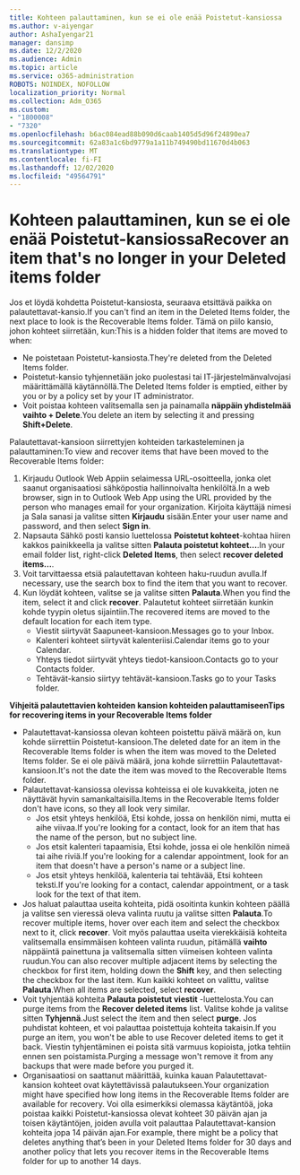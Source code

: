 ```yaml
---
title: Kohteen palauttaminen, kun se ei ole enää Poistetut-kansiossa
ms.author: v-aiyengar
author: AshaIyengar21
manager: dansimp
ms.date: 12/2/2020
ms.audience: Admin
ms.topic: article
ms.service: o365-administration
ROBOTS: NOINDEX, NOFOLLOW
localization_priority: Normal
ms.collection: Adm_O365
ms.custom:
- "1800008"
- "7320"
ms.openlocfilehash: b6ac084ead88b090d6caab1405d5d96f24890ea7
ms.sourcegitcommit: 62a83a1c6bd9779a1a11b749490bd11670d4b063
ms.translationtype: MT
ms.contentlocale: fi-FI
ms.lasthandoff: 12/02/2020
ms.locfileid: "49564791"
---
```

# <a name="recover-an-item-thats-no-longer-in-your-deleted-items-folder"></a><span data-ttu-id="d47c3-102">Kohteen palauttaminen, kun se ei ole enää Poistetut-kansiossa</span><span class="sxs-lookup"><span data-stu-id="d47c3-102">Recover an item that's no longer in your Deleted items folder</span></span>

<span data-ttu-id="d47c3-103">Jos et löydä kohdetta Poistetut-kansiosta, seuraava etsittävä paikka on palautettavat-kansio.</span><span class="sxs-lookup"><span data-stu-id="d47c3-103">If you can't find an item in the Deleted Items folder, the next place to look is the Recoverable Items folder.</span></span> <span data-ttu-id="d47c3-104">Tämä on piilo kansio, johon kohteet siirretään, kun:</span><span class="sxs-lookup"><span data-stu-id="d47c3-104">This is a hidden folder that items are moved to when:</span></span>
- <span data-ttu-id="d47c3-105">Ne poistetaan Poistetut-kansiosta.</span><span class="sxs-lookup"><span data-stu-id="d47c3-105">They're deleted from the Deleted Items folder.</span></span>
- <span data-ttu-id="d47c3-106">Poistetut-kansio tyhjennetään joko puolestasi tai IT-järjestelmänvalvojasi määrittämällä käytännöllä.</span><span class="sxs-lookup"><span data-stu-id="d47c3-106">The Deleted Items folder is emptied, either by you or by a policy set by your IT administrator.</span></span>
- <span data-ttu-id="d47c3-107">Voit poistaa kohteen valitsemalla sen ja painamalla **näppäin yhdistelmää vaihto + Delete**.</span><span class="sxs-lookup"><span data-stu-id="d47c3-107">You delete an item by selecting it and pressing **Shift+Delete**.</span></span>

<span data-ttu-id="d47c3-108">Palautettavat-kansioon siirrettyjen kohteiden tarkasteleminen ja palauttaminen:</span><span class="sxs-lookup"><span data-stu-id="d47c3-108">To view and recover items that have been moved to the Recoverable Items folder:</span></span>
1. <span data-ttu-id="d47c3-109">Kirjaudu Outlook Web Appiin selaimessa URL-osoitteella, jonka olet saanut organisaatiosi sähköpostia hallinnoivalta henkilöltä.</span><span class="sxs-lookup"><span data-stu-id="d47c3-109">In a web browser, sign in to Outlook Web App using the URL provided by the person who manages email for your organization.</span></span> <span data-ttu-id="d47c3-110">Kirjoita käyttäjä nimesi ja Sala sanasi ja valitse sitten **Kirjaudu** sisään.</span><span class="sxs-lookup"><span data-stu-id="d47c3-110">Enter your user name and password, and then select **Sign in**.</span></span>
1. <span data-ttu-id="d47c3-111">Napsauta Sähkö posti kansio luettelossa **Poistetut kohteet**-kohtaa hiiren kakkos painikkeella ja valitse sitten **Palauta poistetut kohteet...**.</span><span class="sxs-lookup"><span data-stu-id="d47c3-111">In your email folder list, right-click **Deleted Items**, then select **recover deleted items...**.</span></span>
1. <span data-ttu-id="d47c3-112">Voit tarvittaessa etsiä palautettavan kohteen haku-ruudun avulla.</span><span class="sxs-lookup"><span data-stu-id="d47c3-112">If necessary, use the search box to find the item that you want to recover.</span></span>
1. <span data-ttu-id="d47c3-113">Kun löydät kohteen, valitse se ja valitse sitten **Palauta**.</span><span class="sxs-lookup"><span data-stu-id="d47c3-113">When you find the item, select it and click **recover**.</span></span>
   <span data-ttu-id="d47c3-114">Palautetut kohteet siirretään kunkin kohde tyypin oletus sijaintiin.</span><span class="sxs-lookup"><span data-stu-id="d47c3-114">The recovered items are moved to the default location for each item type.</span></span>
    - <span data-ttu-id="d47c3-115">Viestit siirtyvät Saapuneet-kansioon.</span><span class="sxs-lookup"><span data-stu-id="d47c3-115">Messages go to your Inbox.</span></span>
    - <span data-ttu-id="d47c3-116">Kalenteri kohteet siirtyvät kalenteriisi.</span><span class="sxs-lookup"><span data-stu-id="d47c3-116">Calendar items go to your Calendar.</span></span>
    - <span data-ttu-id="d47c3-117">Yhteys tiedot siirtyvät yhteys tiedot-kansioon.</span><span class="sxs-lookup"><span data-stu-id="d47c3-117">Contacts go to your Contacts folder.</span></span>
    - <span data-ttu-id="d47c3-118">Tehtävät-kansio siirtyy tehtävät-kansioon.</span><span class="sxs-lookup"><span data-stu-id="d47c3-118">Tasks go to your Tasks folder.</span></span>

<span data-ttu-id="d47c3-119">**Vihjeitä palautettavien kohteiden kansion kohteiden palauttamiseen**</span><span class="sxs-lookup"><span data-stu-id="d47c3-119">**Tips for recovering items in your Recoverable Items folder**</span></span>

- <span data-ttu-id="d47c3-120">Palautettavat-kansiossa olevan kohteen poistettu päivä määrä on, kun kohde siirrettiin Poistetut-kansioon.</span><span class="sxs-lookup"><span data-stu-id="d47c3-120">The deleted date for an item in the Recoverable Items folder is when the item was moved to the Deleted Items folder.</span></span> <span data-ttu-id="d47c3-121">Se ei ole päivä määrä, jona kohde siirrettiin Palautettavat-kansioon.</span><span class="sxs-lookup"><span data-stu-id="d47c3-121">It's not the date the item was moved to the Recoverable Items folder.</span></span>
- <span data-ttu-id="d47c3-122">Palautettavat-kansiossa olevissa kohteissa ei ole kuvakkeita, joten ne näyttävät hyvin samankaltaisilla.</span><span class="sxs-lookup"><span data-stu-id="d47c3-122">Items in the Recoverable Items folder don't have icons, so they all look very similar.</span></span>
    - <span data-ttu-id="d47c3-123">Jos etsit yhteys henkilöä, Etsi kohde, jossa on henkilön nimi, mutta ei aihe viivaa.</span><span class="sxs-lookup"><span data-stu-id="d47c3-123">If you're looking for a contact, look for an item that has the name of the person, but no subject line.</span></span>
    - <span data-ttu-id="d47c3-124">Jos etsit kalenteri tapaamisia, Etsi kohde, jossa ei ole henkilön nimeä tai aihe riviä.</span><span class="sxs-lookup"><span data-stu-id="d47c3-124">If you're looking for a calendar appointment, look for an item that doesn't have a person's name or a subject line.</span></span>
    - <span data-ttu-id="d47c3-125">Jos etsit yhteys henkilöä, kalenteria tai tehtävää, Etsi kohteen teksti.</span><span class="sxs-lookup"><span data-stu-id="d47c3-125">If you're looking for a contact, calendar appointment, or a task look for the text of that item.</span></span>
- <span data-ttu-id="d47c3-126">Jos haluat palauttaa useita kohteita, pidä osoitinta kunkin kohteen päällä ja valitse sen vieressä oleva valinta ruutu ja valitse sitten **Palauta**.</span><span class="sxs-lookup"><span data-stu-id="d47c3-126">To recover multiple items, hover over each item and select the checkbox next to it, click **recover**.</span></span> <span data-ttu-id="d47c3-127">Voit myös palauttaa useita vierekkäisiä kohteita valitsemalla ensimmäisen kohteen valinta ruudun, pitämällä **vaihto** näppäintä painettuna ja valitsemalla sitten viimeisen kohteen valinta ruudun.</span><span class="sxs-lookup"><span data-stu-id="d47c3-127">You can also recover multiple adjacent items by selecting the checkbox for first item, holding down the **Shift** key, and then selecting the checkbox for the last item.</span></span> <span data-ttu-id="d47c3-128">Kun kaikki kohteet on valittu, valitse **Palauta**.</span><span class="sxs-lookup"><span data-stu-id="d47c3-128">When all items are selected, select **recover**.</span></span>
- <span data-ttu-id="d47c3-129">Voit tyhjentää kohteita **Palauta poistetut viestit** -luettelosta.</span><span class="sxs-lookup"><span data-stu-id="d47c3-129">You can purge items from the **Recover deleted items** list.</span></span> <span data-ttu-id="d47c3-130">Valitse kohde ja valitse sitten **Tyhjennä**.</span><span class="sxs-lookup"><span data-stu-id="d47c3-130">Just select the item and then select **purge**.</span></span> <span data-ttu-id="d47c3-131">Jos puhdistat kohteen, et voi palauttaa poistettuja kohteita takaisin.</span><span class="sxs-lookup"><span data-stu-id="d47c3-131">If you purge an item, you won't be able to use Recover deleted items to get it back.</span></span> <span data-ttu-id="d47c3-132">Viestin tyhjentäminen ei poista sitä varmuus kopioista, jotka tehtiin ennen sen poistamista.</span><span class="sxs-lookup"><span data-stu-id="d47c3-132">Purging a message won't remove it from any backups that were made before you purged it.</span></span>
- <span data-ttu-id="d47c3-133">Organisaatiosi on saattanut määrittää, kuinka kauan Palautettavat-kansion kohteet ovat käytettävissä palautukseen.</span><span class="sxs-lookup"><span data-stu-id="d47c3-133">Your organization might have specified how long items in the Recoverable Items folder are available for recovery.</span></span> <span data-ttu-id="d47c3-134">Voi olla esimerkiksi olemassa käytäntöä, joka poistaa kaikki Poistetut-kansiossa olevat kohteet 30 päivän ajan ja toisen käytäntöjen, joiden avulla voit palauttaa Palautettavat-kansion kohteita jopa 14 päivän ajan.</span><span class="sxs-lookup"><span data-stu-id="d47c3-134">For example, there might be a policy that deletes anything that’s been in your Deleted Items folder for 30 days and another policy that lets you recover items in the Recoverable Items folder for up to another 14 days.</span></span>
